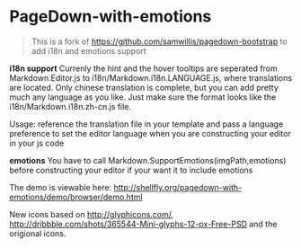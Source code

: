 PageDown-with-emotions
=======================

> This is a fork of https://github.com/samwillis/pagedown-bootstrap to add i18n and emotions support

**i18n support**
Currenly the hint and the hover tooltips are seperated from Markdown.Editor.js to i18n/Markdown.i18n.LANGUAGE.js, where translations are located. Only chinese translation is complete, but you can add pretty much any language as you like. Just make sure the format looks like the i18n/Markdown.i18n.zh-cn.js file.

Usage:
reference the translation file in your template and pass a language preference to set the editor language when you are constructing your editor in your js code

**emotions**
You have to call Markdown.SupportEmotions(imgPath,emotions) before constructing your
editor if your want it to include emotions

The demo is viewable here: http://shellfly.org/pagedown-with-emotions/demo/browser/demo.html

New icons based on http://glyphicons.com/, http://dribbble.com/shots/365544-Mini-glyphs-12-px-Free-PSD and the origional icons.
